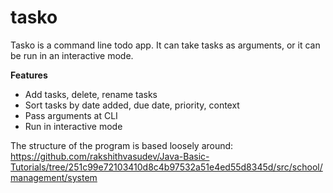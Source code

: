 # tasko

Tasko is a command line todo app. It can take tasks as arguments, or it can be run in an interactive mode. 

**Features**

* Add tasks, delete, rename tasks
* Sort tasks by date added, due date, priority, context
* Pass arguments at CLI
* Run in interactive mode


The structure of the program is based loosely around:
https://github.com/rakshithvasudev/Java-Basic-Tutorials/tree/251c99e72103410d8c4b97532a51e4ed55d8345d/src/school/management/system